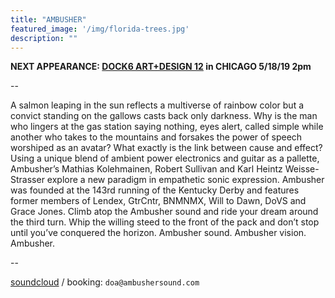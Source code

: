 ```yaml
---
title: "AMBUSHER"
featured_image: '/img/florida-trees.jpg'
description: ""
---
```


**NEXT APPEARANCE: [DOCK6 ART+DESIGN
12](https://www.dock6collective.com/events/2019/4/22/d6-design-art-12) in CHICAGO 5/18/19 2pm**

-- 

A salmon leaping in the sun reflects a multiverse of rainbow color but a convict standing on the gallows casts back only darkness. Why is the man who lingers at the gas station saying nothing, eyes alert, called simple while another who takes to the mountains and forsakes the power of speech worshiped as an avatar?  What exactly is the link between cause and effect? Using a unique blend of ambient power electronics and guitar as a pallette, Ambusher’s Mathias Kolehmainen, Robert Sullivan and Karl Heintz Weisse-Strasser explore a new paradigm in empathetic sonic expression. Ambusher was founded at the 143rd running of the Kentucky Derby and features former members of Lendex, GtrCntr, BNMNMX, Will to Dawn, DoVS and Grace Jones. Climb atop the Ambusher sound and ride your dream around the third turn.  Whip the willing steed to the front of the pack and don’t stop until you’ve conquered the horizon. Ambusher sound. Ambusher vision. Ambusher. 

--

[soundcloud](https://soundcloud.com/ambushersound) / booking: `doa@ambushersound.com`



